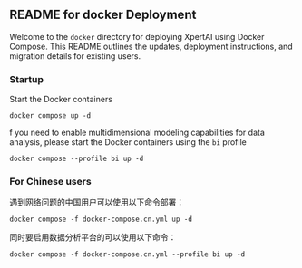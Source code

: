 ## README for docker Deployment

Welcome to the `docker` directory for deploying XpertAI using Docker Compose. This README outlines the updates, deployment instructions, and migration details for existing users.

### Startup

Start the Docker containers

`docker compose up -d`

f you need to enable multidimensional modeling capabilities for data analysis, please start the Docker containers using the `bi` profile

`docker compose --profile bi up -d`

### For Chinese users

遇到网络问题的中国用户可以使用以下命令部署：

`docker compose -f docker-compose.cn.yml up -d`

同时要启用数据分析平台的可以使用以下命令：

`docker compose -f docker-compose.cn.yml --profile bi up -d`

